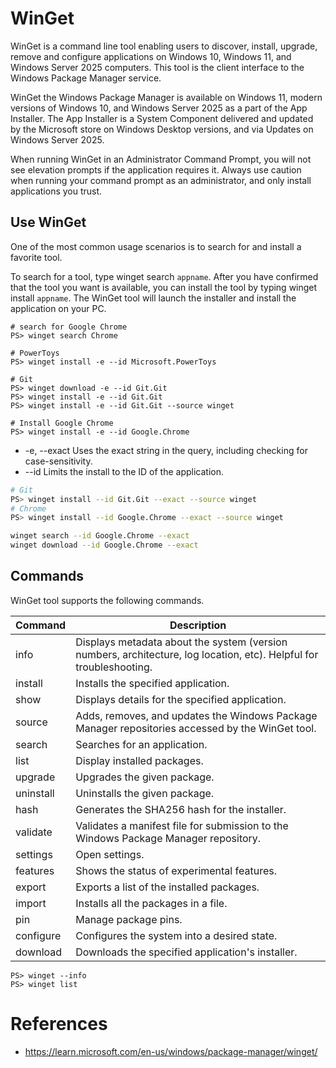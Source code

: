 # WinGet

WinGet is a command line tool enabling users to discover, install, upgrade, remove and configure applications on Windows 10, Windows 11, and Windows Server 2025 computers. This tool is the client interface to the Windows Package Manager service.

WinGet the Windows Package Manager is available on Windows 11, modern versions of Windows 10, and Windows Server 2025 as a part of the App Installer. The App Installer is a System Component delivered and updated by the Microsoft store on Windows Desktop versions, and via Updates on Windows Server 2025.

When running WinGet in an Administrator Command Prompt, you will not see elevation prompts if the application requires it. Always use caution when running your command prompt as an administrator, and only install applications you trust.

## Use WinGet

One of the most common usage scenarios is to search for and install a favorite tool.

To search for a tool, type winget search `appname`. After you have confirmed that the tool you want is available, you can install the tool by typing winget install `appname`. The WinGet tool will launch the installer and install the application on your PC.

```shell
# search for Google Chrome
PS> winget search Chrome

# PowerToys
PS> winget install -e --id Microsoft.PowerToys

# Git
PS> winget download -e --id Git.Git
PS> winget install -e --id Git.Git 
PS> winget install -e --id Git.Git --source winget

# Install Google Chrome
PS> winget install -e --id Google.Chrome
```

* -e, --exact	Uses the exact string in the query, including checking for case-sensitivity.
* --id	        Limits the install to the ID of the application.

```bash
# Git
PS> winget install --id Git.Git --exact --source winget
# Chrome
PS> winget install --id Google.Chrome --exact --source winget

winget search --id Google.Chrome --exact
winget download --id Google.Chrome --exact
```


## Commands

WinGet tool supports the following commands.

| Command |	Description |
| --- | --- |
| info | Displays metadata about the system (version numbers, architecture, log location, etc). Helpful for troubleshooting. |
| install | Installs the specified application. |
| show | Displays details for the specified application. |
| source | Adds, removes, and updates the Windows Package Manager repositories accessed by the WinGet tool. |
| search | Searches for an application. |
| list | Display installed packages. |
| upgrade | Upgrades the given package. |
| uninstall | Uninstalls the given package. |
| hash | Generates the SHA256 hash for the installer. |
| validate | Validates a manifest file for submission to the Windows Package Manager repository. |
| settings | Open settings. |
| features | Shows the status of experimental features. |
| export | Exports a list of the installed packages. |
| import | Installs all the packages in a file. |
| pin | Manage package pins. |
| configure | Configures the system into a desired state. |
| download | Downloads the specified application's installer. |

```shell
PS> winget --info
PS> winget list
```

# References

* https://learn.microsoft.com/en-us/windows/package-manager/winget/